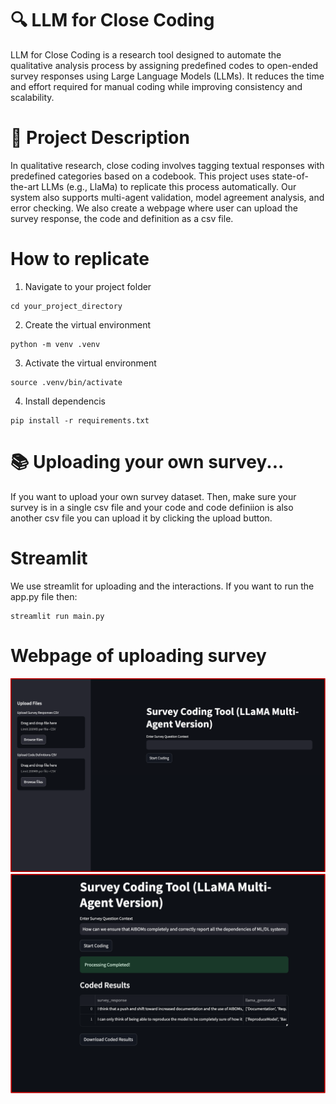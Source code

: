 # 🔍 LLM for Close Coding
LLM for Close Coding is a research tool designed to automate the qualitative analysis process by assigning predefined codes to open-ended survey responses using Large Language Models (LLMs). It reduces the time and effort required for manual coding while improving consistency and scalability.

# 📌 Project Description
In qualitative research, close coding involves tagging textual responses with predefined categories based on a codebook. This project uses state-of-the-art LLMs (e.g., LlaMa) to replicate this process automatically. Our system also supports multi-agent validation, model agreement analysis, and error checking. We also create a webpage where user can upload the survey response, the code and definition as a csv file.

# How to replicate

1. Navigate to your project folder
```
cd your_project_directory
```
2. Create the virtual environment
```
python -m venv .venv
```
3. Activate the virtual environment
```
source .venv/bin/activate
```
4. Install dependencis
```
pip install -r requirements.txt
```

# 📚 Uploading your own survey...
If you want to upload your own survey dataset. Then, make sure your survey is in a single csv file and your code and code definiion is also another csv file you can upload it by clicking the upload button.


# Streamlit
We use streamlit for uploading and the interactions. If you want to run the app.py file then:

```
streamlit run main.py
```


# Webpage of uploading survey
![alt text](figures/image.png)
![alt text](figures/image2.png)

